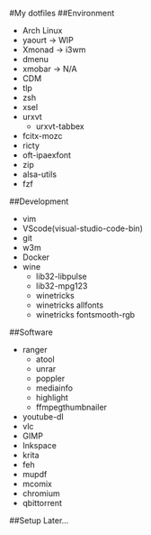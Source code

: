 #My dotfiles
##Environment
- Arch Linux
- yaourt -> WIP
- Xmonad -> i3wm
- dmenu
- xmobar -> N/A
- CDM
- tlp
- zsh
- xsel
- urxvt
    * urxvt-tabbex
- fcitx-mozc
- ricty
- oft-ipaexfont
- zip
- alsa-utils
- fzf

##Development
- vim
- VScode(visual-studio-code-bin)
- git
- w3m
- Docker
- wine
    * lib32-libpulse
    * lib32-mpg123
    * winetricks
    * winetricks allfonts
    * winetricks fontsmooth-rgb

##Software
- ranger
    * atool
    * unrar
    * poppler
    * mediainfo
    * highlight
    * ffmpegthumbnailer
- youtube-dl
- vlc
- GIMP
- Inkspace
- krita
- feh
- mupdf
- mcomix
- chromium
- qbittorrent

##Setup
Later...

